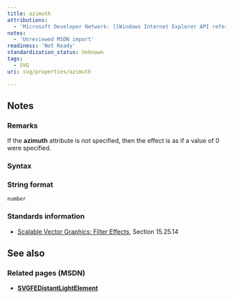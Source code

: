 ```yaml
---
title: azimuth
attributions:
  - 'Microsoft Developer Network: [[Windows Internet Explorer API reference](http://msdn.microsoft.com/en-us/library/ie/hh828809%28v=vs.85%29.aspx) Article]'
notes:
  - 'Unreviewed MSDN import'
readiness: 'Not Ready'
standardization_status: Unknown
tags:
  - SVG
uri: svg/properties/azimuth

---
```

## <span>Notes</span>

### <span>Remarks</span>

If the **azimuth** attribute is not specified, then the effect is as if a value of 0 were specified.

### <span>Syntax</span>

### <span>String format</span>

    number

### <span>Standards information</span>

-   [Scalable Vector Graphics: Filter Effects](http://go.microsoft.com/fwlink/p/?linkid=226062), Section 15.25.14

## <span>See also</span>

### <span>Related pages (MSDN)</span>

-   [**SVGFEDistantLightElement**](/svg/elements/feDistantLight)
